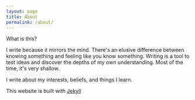 ```yaml
---
layout: page
title: About
permalink: /about/
---
```


What is this?

I write because it mirrors the mind. There's an elusive difference between
knowing something and feeling like you know something. Writing is a tool
to test ideas and discover the depths of my own understanding.
Most of the time, it's very shallow.

I write about my interests, beliefs, and things I learn.

This website is built with [Jekyll](https://github.com/jekyll/jekyll)

